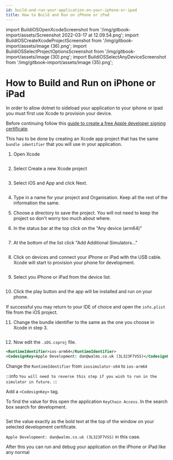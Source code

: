 ```yaml
---
id: build-and-run-your-application-on-your-iphone-or-ipad
title: How to Build and Run on iPhone or iPad
---
```


import BuildiOSOpenXcodeScreenshot from '/img/gitbook-import/assets/Screenshot 2022-03-17 at 12.09.54.png';
import BuildiOSCreateXcodeProjectScreenshot from '/img/gitbook-import/assets/image (36).png';
import BuildiOSSelectProjectOptionsScreenshot from '/img/gitbook-import/assets/image (30).png';
import BuildiOSSelectAnyDeviceScreenshot from '/img/gitbook-import/assets/image (35).png';

# How to Build and Run on iPhone or iPad

In order to allow dotnet to sideload your application to your iphone or ipad you must first use Xcode to provision your device.

Before continuing follow this [guide to create a free Apple developer signing certificate](https://docs.microsoft.com/en-us/xamarin/ios/get-started/installation/device-provisioning/free-provisioning).

This has to be done by creating an Xcode app project that has the same `bundle identifier` that you will use in your application.

1. Open Xcode

<img src={BuildiOSOpenXcodeScreenshot} alt=''/>

2. Select Create a new Xcode project

<img src={BuildiOSCreateXcodeProjectScreenshot} alt=''/>

3. Select iOS and App and click Next.

<img src={BuildiOSSelectProjectOptionsScreenshot} alt=''/>

4. Type in a name for your project and Organisation. Keep all the rest of the information the same.

5. Choose a directory to save the project. You will not need to keep the project so don't worry too much about where.

6. In the status bar at the top click on the "Any device (arm64)"

<img src='/img/gitbook-import/assets/image (35).png' alt=''/>

7. At the bottom of the list click "Add Additional Simulators..."

<img src='/img/gitbook-import/assets/image (32).png' alt=''/>

8. Click on devices and connect your iPhone or iPad with the USB cable. Xcode will start to provision your phone for development.

<img src='/img/gitbook-import/assets/Screenshot 2022-03-17 at 12.19.06.png' alt=''/>

9. Select you iPhone or iPad from the device list.

<img src='/img/gitbook-import/assets/image (24) (1).png' alt=''/>

10. Click the play button and the app will be installed and run on your phone.

If successful you may return to your IDE of choice and open the `info.plist` file from the iOS project.

11. Change the bundle identifier to the same as the one you choose in Xcode in step 3.

<img src='/img/gitbook-import/assets/image (18) (2).png' alt=''/>

12. Now edit the `.iOS.csproj` file.

```xml
<RuntimeIdentifier>ios-arm64</RuntimeIdentifier>
<CodesignKey>Apple Development: dan@walms.co.uk (3L323F7VSS)</CodesignKey>
```

Change the `RuntimeIdentifier` from `iossimulator-x64` to `ios-arm64`

:::info
`You will need to reverse this step if you wish to run in the simulator in future.`
:::

Add a `<CodesignKey>` tag.

To find the value for this open the application `KeyChain Access`. In the search box search for development.

<img src='/img/gitbook-import/assets/image (33).png>' alt=''/>

Set the value exactly as the bold text at the top of the window on your selected development certificate.

`Apple Development: dan@walms.co.uk (3L323F7VSS)` in this case.

After this you can run and debug your application on the iPhone or iPad like any normal
